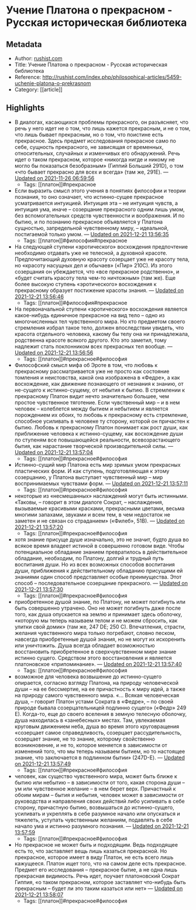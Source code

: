 # Учение Платона о прекрасном - Русская историческая библиотека

## Metadata
- Author: [rushist.com]()
- Title: Учение Платона о прекрасном - Русская историческая библиотека
- Reference: http://rushist.com/index.php/philosophical-articles/5459-uchenie-platona-o-prekrasnom
- Category: [[article]]

## Highlights
- В диалогах, касающихся проблемы прекрасного, он разъясняет, что речь у него идет не о том, что лишь кажется прекрасным, и не о том, что лишь бывает прекрасным, но о том, что поистине есть прекрасное. Здесь предмет исследования прекрасное само по себе, сущность прекрасного, не зависящая от временных, относительных, случайных и изменчивых его обнаружений. Речь идет о таком прекрасном, которое «никогда нигде и никому не могло бы показаться безобразным» (Гиппий Больший 291D), о том «что бывает прекрасно для всех и всегда» (там же, 291E). — [Updated on 2021-11-26 06:59:56](https://hyp.is/UZUtVk5tEeyP-p8auMDTrg/rushist.com/index.php/philosophical-articles/5459-uchenie-platona-o-prekrasnom)
   - Tags: [[платон]]#прекрасное
- Если выразить смысл этого учения в понятиях философии и теории познания, то оно означает, что истинно-сущее прекрасное усматривается интуицией.
Интуиция эта – не интуиция чувств, а интуиция ума, иначе – созерцание прекрасного одним лишь умом, без вспомогательных средств чувственности и воображения. И по бытию, и по познанию прекрасное объявляется у Платона сущностью, запредельной чувственному миру, – идеальной, постигаемой только умом. — [Updated on 2021-12-21 13:56:35](https://hyp.is/Wj9gOk52EeyQBXckIdZupQ/rushist.com/index.php/philosophical-articles/5459-uchenie-platona-o-prekrasnom)
   - Tags: [[платон]]#философия#прекрасное
- На следующей ступени «эротического» восхождения предпочтение необходимо отдавать уже не телесной, а духовной красоте. Предпочитающий духовную красоту созерцает уже не красоту тела, но «красоту насущных дел и обычаев» («Пир» 210С). Из этого созерцания он убеждается, что «все прекрасное родственно», и «будет считать красоту тела чем-то ничтожным» (там же).
Еще более высокую ступень «эротического» восхождения к прекрасному образует постижение красоты знания. — [Updated on 2021-12-21 13:56:46](https://hyp.is/-3Ztlk51EeyjeyNxyg1vHQ/rushist.com/index.php/philosophical-articles/5459-uchenie-platona-o-prekrasnom)
   - Tags: [[платон]]#философия#прекрасное
- На первоначальной ступени «эротического» восхождения является какое-нибудь единичное прекрасное на вид тело – одно из многочисленных тел чувственного мира. Но кто предметом своего стремления избрал такое тело, должен впоследствии увидеть, что красота отдельного человека, какому бы телу она ни принадлежала, родственна красоте всякого другого. Кто это заметил, тому надлежит стать поклонником всех прекрасных тел вообще. — [Updated on 2021-12-21 13:56:56](https://hyp.is/3nh9nE51EeyQESfUB-4oKA/rushist.com/index.php/philosophical-articles/5459-uchenie-platona-o-prekrasnom)
   - Tags: [[платон]]#прекрасное#философия
- Философский смысл мифа об Эроте в том, что любовь к прекрасному рассматривается уже не просто как состояние томления и неистовства, какой она изображена в «Федре», а как восхождение, как движение познающего от незнания к знанию, от не-сущего к истинно-сущему, от небытия к бытию. В стремлении к прекрасному Платон видит нечто значительно большее, чем простое чувственное тяготение. Если чувственный мир – и в нем человек – колеблется между бытием и небытием и является порождением их обоих, то любовь к прекрасному есть стремление, способное усиливать в человеке ту сторону, которой он причастен к бытию. Любовь к прекрасному Платон понимает как рост души, как приближение человека к истинно-сущему, как восхождение души по ступеням все повышающейся реальности, всевозрастающего бытия, как нарастание творческой производительной силы. — [Updated on 2021-12-21 13:57:04](https://hyp.is/kNVOgE51EeyTii9i5V6UkQ/rushist.com/index.php/philosophical-articles/5459-uchenie-platona-o-prekrasnom)
   - Tags: [[платон]]#прекрасное#философия
- Истинно-сущий мир Платона есть мир зримых умом прекрасных пластических форм. И как ступень, подготовляющая к этому созерцанию, у Платона выступает чувственный мир – мир воспринимаемых чувствами форм. — [Updated on 2021-12-21 13:57:11](https://hyp.is/4Z5ZIE50EeyQA0sQEfj3gA/rushist.com/index.php/philosophical-articles/5459-uchenie-platona-o-prekrasnom)
   - Tags: [[платон]]#прекрасное#философия
- некоторые из «несмешанных» наслаждений могут быть истинными. «Таковы, – говорит в этом диалоге Сократ, – наслаждения, вызываемые красивыми красками, прекрасными цветами, весьма многими запахами, звуками и всем тем, в чем недостаток не заметен и не связан со страданием» («Филеб», 51В). — [Updated on 2021-12-21 13:57:20](https://hyp.is/uCpP1k50EeyadKOoQS2d_w/rushist.com/index.php/philosophical-articles/5459-uchenie-platona-o-prekrasnom)
   - Tags: [[платон]]#прекрасное#философия
- хотя знание присуще душе изначально, это не значит, будто душа во всякое время владеет истиной в совершенно готовом виде. Чтобы потенциальное обладание знанием превратилось в действительное обладание, необходим, по Платону, долгий и трудный путь воспитания души. Но из всех возможных способов воспитания души, приближения к действительному обладанию присущими ей знаниями один способ представляет особые преимущества. Этот способ – последовательное созерцание прекрасного. — [Updated on 2021-12-21 13:57:30](https://hyp.is/ZZNOHE50Eeysuo85K9D6Rg/rushist.com/index.php/philosophical-articles/5459-uchenie-platona-o-prekrasnom)
   - Tags: [[платон]]#прекрасное#философия
- приобретенное душой знание, по Платону, не может погибнуть или быть совершенно утрачено. Оно не может погибнуть даже после того, как душа опускается на землю и принимает здесь оболочку, «которую мы теперь называем телом и не можем сбросить, как улитки свой домик» (там же, 247 DE; 250 С). Впечатления, страсти, желания чувственного мира только погребают, словно песком, навсегда приобретенные душой знания, но не могут их искоренить или уничтожить. Душа всегда обладает возможностью восстановить приобретенное в сверхчувственном мире знание истинно сущего. Средством этого восстановления и является платоновское «припоминание». — [Updated on 2021-12-21 13:57:40](https://hyp.is/SGlLrE50EeyMzpNN1J6FiA/rushist.com/index.php/philosophical-articles/5459-uchenie-platona-o-prekrasnom)
   - Tags: [[платон]]#прекрасное#философия
- возможное для человека возвышение до истинно-сущего опирается, согласно взгляду Платона, на природу человеческой души – на ее бессмертие, на ее причастность к миру идей, а также на природу самого чувственного мира. «… Всякая человеческая душа, – говорит Платон устами Сократа в «Федре», – по своей природе бывала созерцательницей подлинно сущего» («Федр» 249 Е). Когда-то, еще до своего вселения в земную телесную оболочку, душа находилась в «занебесных» местах. Там, увлекаемая круговым движением неба, душа во время этого круговращения «созерцает самое справедливость, созерцает рассудительность, созерцает знание, не то знание, которому свойственно возникновение, и не то, которое меняется в зависимости от изменений того, что мы теперь называем бытием, но то настоящее знание, что заключается в подлинном бытии» (247D-E). — [Updated on 2021-12-21 13:57:49](https://hyp.is/5w-rOk5zEeyMzWunlIy8EA/rushist.com/index.php/philosophical-articles/5459-uchenie-platona-o-prekrasnom)
   - Tags: [[платон]]#прекрасное#философия
- человек, как существо чувственного мира, может быть ближе к бытию или небытию – в зависимости от того, какая сторона души – ум или чувственное желание – в нем берет верх. Причастный к обоим мирам – бытия и небытия, человек может в зависимости от руководства и направления своих действий либо усиливать в себе сторону, причастную бытию, возвышаться до истинно-сущего, усиливать и укреплять в себе разумное начало или опускаться и тяжелеть, уступать чувственным желаниям, подавлять в себе начало ума и истинно разумного познания. — [Updated on 2021-12-21 13:57:59](https://hyp.is/Rkxkwk5zEeyMy4ts48oCRA/rushist.com/index.php/philosophical-articles/5459-uchenie-platona-o-prekrasnom)
   - Tags: [[платон]]#прекрасное#философия
- Но прекрасное не может быть и подходящим. Ведь подходящее есть то, что заставляет вещь лишь казаться прекрасной. Но прекрасное, которое имеет в виду Платон, не есть всего лишь кажущееся. Платон ищет того, что на самом деле есть прекрасное. Предмет его исследования – прекрасное бытие, а не одна лишь прекрасная видимость. Речь идет, поучает платоновский Сократ Гиппия, «о таком прекрасном, которое заставляет что-нибудь быть прекрасным – будет ли это таким казаться или нет» — [Updated on 2021-12-21 13:58:07](https://hyp.is/rXxGck5tEeypbyt2ZWdBcw/rushist.com/index.php/philosophical-articles/5459-uchenie-platona-o-prekrasnom)
   - Tags: [[платон]]#прекрасное#философия

